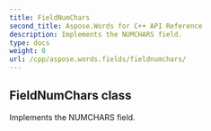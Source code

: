 ```yaml
---
title: FieldNumChars
second_title: Aspose.Words for C++ API Reference
description: Implements the NUMCHARS field. 
type: docs
weight: 0
url: /cpp/aspose.words.fields/fieldnumchars/
---
```

## FieldNumChars class


Implements the NUMCHARS field. 

